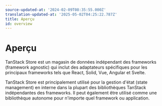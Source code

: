 ```yaml
---
source-updated-at: '2024-02-09T08:35:55.000Z'
translation-updated-at: '2025-05-02T04:25:22.787Z'
title: Aperçu
id: overview
---
```

# Aperçu

TanStack Store est un magasin de données indépendant des frameworks (framework agnostic) qui inclut des adaptateurs spécifiques pour les principaux frameworks tels que React, Solid, Vue, Angular et Svelte.

TanStack Store est principalement utilisé pour la gestion d'état (state management) en interne dans la plupart des bibliothèques TanStack indépendantes des frameworks. Il peut également être utilisé comme une bibliothèque autonome pour n'importe quel framework ou application.
